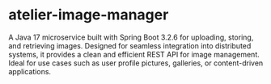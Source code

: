 # atelier-image-manager
A Java 17 microservice built with Spring Boot 3.2.6 for uploading, storing, and retrieving images. Designed for seamless integration into distributed systems, it provides a clean and efficient REST API for image management. Ideal for use cases such as user profile pictures, galleries, or content-driven applications.
